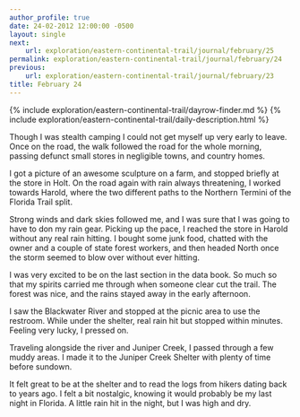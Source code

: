 ```yaml
---
author_profile: true
date: 24-02-2012 12:00:00 -0500
layout: single
next:
    url: exploration/eastern-continental-trail/journal/february/25
permalink: exploration/eastern-continental-trail/journal/february/24
previous:
    url: exploration/eastern-continental-trail/journal/february/23
title: February 24
---
```

{% include exploration/eastern-continental-trail/dayrow-finder.md %}
{% include exploration/eastern-continental-trail/daily-description.html %}

Though I was stealth camping I could not get myself up very early to leave. Once on the road, the walk followed the road for the whole morning, passing defunct small stores in negligible towns, and country homes.

I got a picture of an awesome sculpture on a farm, and stopped briefly at the store in Holt. On the road again with rain always threatening, I worked towards Harold, where the two different paths to the Northern Termini of the Florida Trail split.

Strong winds and dark skies followed me, and I was sure that I was going to have to don my rain gear. Picking up the pace, I reached the store in Harold without any real rain hitting. I bought some junk food, chatted with the owner and a couple of state forest workers, and then headed North once the storm seemed to blow over without ever hitting.

I was very excited to be on the last section in the data book. So much so that my spirits carried me through when someone clear cut the trail. The forest was nice, and the rains stayed away in the early afternoon.

I saw the Blackwater River and stopped at the picnic area to use the restroom. While under the shelter, real rain hit but stopped within minutes. Feeling very lucky, I pressed on.

Traveling alongside the river and Juniper Creek, I passed through a few muddy areas. I made it to the Juniper Creek Shelter with plenty of time before sundown.

It felt great to be at the shelter and to read the logs from hikers dating back to years ago. I felt a bit nostalgic, knowing it would probably be my last night in Florida. A little rain hit in the night, but I was high and dry.